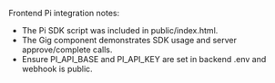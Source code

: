 Frontend Pi integration notes:
- The Pi SDK script was included in public/index.html.
- The Gig component demonstrates SDK usage and server approve/complete calls.
- Ensure PI_API_BASE and PI_API_KEY are set in backend .env and webhook is public.
